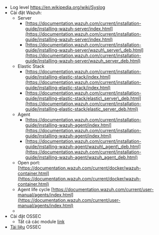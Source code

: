* Log level https://en.wikipedia.org/wiki/Syslog
* Cài đặt Wazuh:
  * Server 
    * [https://documentation.wazuh.com/current/installation-guide/installing-wazuh-server/index.html](https://documentation.wazuh.com/current/installation-guide/installing-wazuh-server/index.html)
    * [https://documentation.wazuh.com/current/installation-guide/installing-wazuh-server/wazuh\_server\_deb.html](https://documentation.wazuh.com/current/installation-guide/installing-wazuh-server/wazuh_server_deb.html)
  * Elastic Stack 
    * [https://documentation.wazuh.com/current/installation-guide/installing-elastic-stack/index.html](https://documentation.wazuh.com/current/installation-guide/installing-elastic-stack/index.html)
    * [https://documentation.wazuh.com/current/installation-guide/installing-elastic-stack/elastic\_server\_deb.html](https://documentation.wazuh.com/current/installation-guide/installing-elastic-stack/elastic_server_deb.html)
  * Agent 
    * [https://documentation.wazuh.com/current/installation-guide/installing-wazuh-agent/index.html](https://documentation.wazuh.com/current/installation-guide/installing-wazuh-agent/index.html)
    * [https://documentation.wazuh.com/current/installation-guide/installing-wazuh-agent/wazuh\_agent\_deb.html](https://documentation.wazuh.com/current/installation-guide/installing-wazuh-agent/wazuh_agent_deb.html)
  * Open port: [https://documentation.wazuh.com/current/docker/wazuh-container.html](https://documentation.wazuh.com/current/docker/wazuh-container.html)
  * Agent life cycle [https://documentation.wazuh.com/current/user-manual/agents/index.html](https://documentation.wazuh.com/current/user-manual/agents/index.html)
  * 
* Cài đặt OSSEC
  * Tất cả các module [link](https://glynrob.com/monitoring/ossec/)
* [Tài liệu](https://ossec.github.io/docs/) OSSEC



